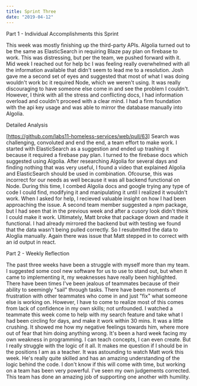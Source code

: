 ```yaml
---
title: Sprint Three
date: "2019-04-12"
---
```


Part 1 - Individual Accomplishments this Sprint

This week was mostly finishing up the third-party APIs. Algolia turned out to be the same as ElasticSearch in requiring Blaze pay plan on firebase to work. This was distressing, but per the team, we pushed forward with it. Mid week I reached out for help bc I was feeling really overwhelmed with all the information available that didn't seem to lead me to a resolution. Josh gave me a second set of eyes and suggested that most of what I was doing wouldn't work bc it required Node, which we weren't using. It was really discouraging to have someone else come in and see the problem I couldn't. However, I think with all the stress and conflicting docs, I had information overload and couldn't proceed with a clear mind. I had a firm foundation with the api key usage and was able to mirror the database manually into Algolia. 

Detailed Analysis

[https://github.com/labs11-homeless-services/web/pull/63]
Search was challenging, convoluted and end the end, a team effort to make work. I started with ElasticSearch as a suggestion and ended up trashing it because it required a firebase pay plan. I turned to the firebase docs which suggested using Algolia. After researching Algolia for several days and finding nothing that was very useful, I found a video that explained Algolia and ElasticSearch should be used in combination. Ofcourse, this was incorrect for our needs as well because it was all backend functional on Node. During this time, I combed Algolia docs and google trying any type of code I could find, modifying it and manipulating it until I realized it wouldn't work. When I asked for help, I recieved valuable insight on how I had been approaching the issue. A second team member suggested a npm package, but I had seen that in the previous week and after a cusory look didn't think I could make it work. Ultimately, Matt broke that package down and made it functional. I had already mirrored the backend but with testing we found that the data wasn't being pulled correctly. So I resubmitted the data to Aloglia manually. Again there was issue that Matt stepped in to correct with an id output in react. 

Part 2 - Weekly Reflection

The past three weeks have been a struggle with myself more than my team. I suggested some cool new software for us to use to stand out, but when it came to implementing it, my weaknesses have really been highlighted. There have been times I've been jealous of teammates because of their ability to seemingly "sail" through tasks. There have been moments of frustration with other teammates who come in and just "fix" what someone else is working on. However, I have to come to realize most of this comes from lack of confidence in my own skills; not unfounded. I watched a teammate this week come to help with my search feature and take what I had been circling for days, and make it work within 30 mins. It was a little crushing. It showed me how my negative feelings towards him, where more out of fear that him doing anything wrong. It's been a hard week facing my own weakness in programming. I can teach concepts, I can even create. But I really struggle with the logic of it all. It makes me question if I should be in the positions I am as a teacher. It was astounding to watch Matt work this week. He's really quite skilled and has an amazing understanding of the logic behind the code. I don't know if this will come with time, but working on a team has been very powerful. I've seen my own judgements corrected. This team has done an amazing job of supporting one another with humility.